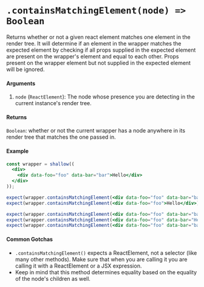 # `.containsMatchingElement(node) => Boolean`

Returns whether or not a given react element matches one element in the render tree.
It will determine if an element in the wrapper matches the expected element by checking if all props supplied in the expected element are present on the wrapper's element and equal to each other. Props present on the wrapper element but not supplied in the expected element will be ignored.


#### Arguments

1. `node` (`ReactElement`): The node whose presence you are detecting in the current instance's
render tree.



#### Returns

`Boolean`: whether or not the current wrapper has a node anywhere in its render tree that matches
the one passed in.



#### Example


```jsx
const wrapper = shallow((
  <div>
    <div data-foo="foo" data-bar="bar">Hello</div>
  </div>
));

expect(wrapper.containsMatchingElement(<div data-foo="foo" data-bar="bar">Hello</div>)).to.equal(true);
expect(wrapper.containsMatchingElement(<div data-foo="foo">Hello</div>)).to.equal(true);

expect(wrapper.containsMatchingElement(<div data-foo="foo" data-bar="bar" data-baz="baz">Hello</div>)).to.equal(false);
expect(wrapper.containsMatchingElement(<div data-foo="foo" data-bar="Hello">Hello</div>)).to.equal(false);
expect(wrapper.containsMatchingElement(<div data-foo="foo" data-bar="bar" />)).to.equal(false);
```

#### Common Gotchas

- `.containsMatchingElement()` expects a ReactElement, not a selector (like many other methods). Make sure that
when you are calling it you are calling it with a ReactElement or a JSX expression.
- Keep in mind that this method determines equality based on the equality of the node's children as
well.
